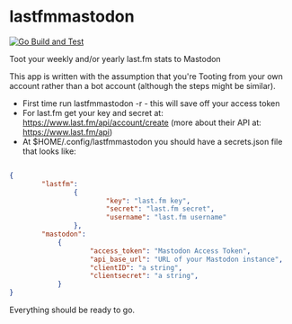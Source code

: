 # lastfmmastodon
[![Go Build and Test](https://github.com/djotaku/lastfmmastodon/actions/workflows/goBuildTest.yaml/badge.svg)](https://github.com/djotaku/lastfmmastodon/actions/workflows/goBuildTest.yaml)

Toot your weekly and/or yearly last.fm stats to Mastodon

This app is written with the assumption that you're Tooting from your own account rather than a bot account (although the steps might be similar).

- First time run lastfmmastodon -r - this will save off your access token
- For last.fm get your key and secret at: https://www.last.fm/api/account/create (more about their API at: https://www.last.fm/api)
- At $HOME/.config/lastfmmastodon you should have a secrets.json file that looks like:


```json

{
        "lastfm":
                {
                        "key": "last.fm key",
                        "secret": "last.fm secret",
                        "username": "last.fm username"
                },
        "mastodon":
            {
                    "access_token": "Mastodon Access Token",
                    "api_base_url": "URL of your Mastodon instance",
                    "clientID": "a string",
                    "clientsecret": "a string",
            }
}


```

Everything should be ready to go.
